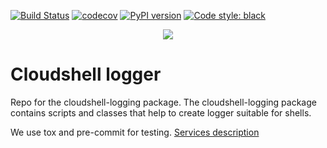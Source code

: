 [![Build Status](https://travis-ci.org/QualiSystems/cloudshell-logging.svg?branch=dev)](https://travis-ci.org/QualiSystems/cloudshell-logging)
[![codecov](https://codecov.io/gh/QualiSystems/cloudshell-logging/branch/dev/graph/badge.svg)](https://codecov.io/gh/QualiSystems/cloudshell-logging)
[![PyPI version](https://badge.fury.io/py/cloudshell-logging.svg)](https://badge.fury.io/py/cloudshell-logging)
[![Code style: black](https://img.shields.io/badge/code%20style-black-000000.svg)](https://github.com/python/black)

<p align="center">
<img src="https://github.com/QualiSystems/devguide_source/raw/master/logo.png"></img>
</p>

# Cloudshell logger

Repo for the cloudshell-logging package. The cloudshell-logging package contains scripts and classes that help to create logger suitable for shells. 

We use tox and pre-commit for testing. [Services description](https://github.com/QualiSystems/cloudshell-package-repo-template#description-of-services)
